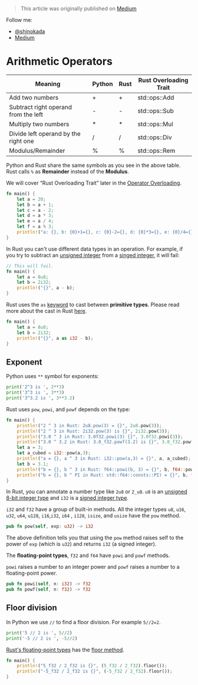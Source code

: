 > This article was originally published on [Medium](https://towardsdatascience.com/a-comprehensive-tutorial-to-rust-operators-for-beginners-11554b2c64d4)

Follow me:
- [@shinokada](https://twitter.com/shinokada)
- [Medium](https://medium.com/@shinichiokada)

# Arithmetic Operators

| Meaning                              | Python | Rust | Rust Overloading Trait |
| ------------------------------------ | ------ | ---- | ---------------------- |
| Add two numbers                      | +      | +    | std::ops::Add          |
| Subtract right operand from the left | -      | -    | std::ops::Sub          |
| Multiply two numbers                 | *      | *    | std::ops::Mul          |
| Divide left operand by the right one | /      | /    | std::ops::Div          |
| Modulus/Remainder                    | %      | %    | std::ops::Rem          |

Python and Rust share the same symbols as you see in the above table. Rust calls `%`  as **Remainder** instead of the **Modulus**.

We will cover “Rust Overloading Trait” later in the [Operator Overloading](https://towardsdatascience.com/a-comprehensive-tutorial-to-rust-operators-for-beginners-11554b2c64d4).


```rust runnable
fn main() {
    let a = 20;
    let b = a + 1;
    let c = a - 2;
    let d = a * 3;
    let e = a / 4;
    let f = a % 3;
    println!("a: {}, b: {0}+1={}, c: {0}-2={}, d: {0}*3={}, e: {0}/4={}, f: {0}%3={}", a, b, c, d, e, f);
}
```

In Rust you can't use different data types in an operation. For example, if you try to subtract an [unsigned integer](https://towardsdatascience.com/unsinged-signed-integers-and-casting-in-rust-9a847bfc398f#f4ce) from a [singed integer](https://towardsdatascience.com/unsinged-signed-integers-and-casting-in-rust-9a847bfc398f#3e54), it will fail:

```rust runnable
// This will fail.
fn main() {
    let a = 8u8;
    let b = 2i32;
    println!("{}", a - b);
}
```

Rust uses the `as` [keyword](https://doc.rust-lang.org/std/keyword.as.html) to cast between **primitive types**. Please read more about the cast in Rust [here](https://towardsdatascience.com/unsinged-signed-integers-and-casting-in-rust-9a847bfc398f).

```rust runnable
fn main() {
    let a = 8u8;
    let b = 2i32;
    println!("{}", a as i32 - b);
}
```

## Exponent

Python uses `**` symbol for exponents:

```python runnable
print('2^3 is ', 2**3)
print('3^3 is ', 3**3)
print('3^3.2 is ', 3**3.2)
```

Rust uses `pow`, `powi`, and `powf` depends on the type:

```rust runnable
fn main() {
    println!("2 ^ 3 in Rust: 2u8.pow(3) = {}", 2u8.pow(3));
    println!("2 ^ 3 in Rust: 2i32.pow(3) is {}", 2i32.pow(3));
    println!("3.0 ^ 3 in Rust: 3.0f32.powi(3) {}", 3.0f32.powi(3));
    println!("3.0 ^ 3.2 in Rust: 3.0_f32.powf(3.2) is {}", 3.0_f32.powf(3.2));
    let a = 3;
    let a_cubed = i32::pow(a,3);
    println!("a = {}, a ^ 3 in Rust: i32::pow(a,3) = {}", a, a_cubed);
    let b = 3.1;
    println!("b = {}, b ^ 3 in Rust: f64::powi(b, 3) = {}", b, f64::powi(b, 3));
    println!("b = {}, b ^ PI in Rust: std::f64::consts::PI) = {}", b, f64::powf(b, std::f64::consts::PI) );    
}
```

In Rust, you can annotate a number type like `2u8` or `2_u8`. `u8` is an [unsigned 8-bit integer type](https://towardsdatascience.com/unsinged-signed-integers-and-casting-in-rust-9a847bfc398f) and `i32` is a [signed integer type](https://towardsdatascience.com/unsinged-signed-integers-and-casting-in-rust-9a847bfc398f).

`i32` and `f32` have a group of built-in methods. All the integer types `u8`, `u16`, `u32`, `u64`, `u128`, `i16`,`i32`, `i64` , `i128`, `isize`, and `usize` have the ``pow`` method.

```rust
pub fn pow(self, exp: u32) -> i32
```

The above definition tells you that using the `pow` method raises self to the power of `exp` (which is `u32`) and returns `i32` (a signed integer).

The **floating-point types**, `f32` and `f64` have `powi` and `powf` methods.

`powi` raises a number to an integer power and `powf` raises a number to a floating-point power.

```rust
pub fn powi(self, n: i32) -> f32
pub fn powf(self, n: f32) -> f32
```

## Floor division

In Python we use `//` to find a floor division. For example `5//2=2`.

```python runnable
print('5 // 2 is ', 5//2)
print('-5 // 2 is ', -5//2)
```

[Rust's floating-point types](https://doc.rust-lang.org/book/ch03-02-data-types.html#floating-point-types) has the [floor method](https://doc.rust-lang.org/std/primitive.f64.html#method.floor).

```rust runnable
fn main() {
    println!("5_f32 / 2_f32 is {}", (5_f32 / 2_f32).floor());
    println!("-5_f32 / 2_f32 is {}", (-5_f32 / 2_f32).floor());
}
```
